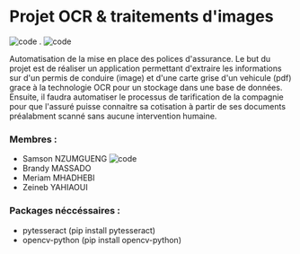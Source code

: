 # Projet OCR & traitements d'images
![code](https://img.shields.io/badge/proj347-projet_OCR-orange)   .     ![code](https://img.shields.io/badge/python_3.10-blue)

Automatisation de la mise en place des polices d'assurance. Le but du projet est de réaliser un application permettant d'extraire les informations sur d'un permis de conduire (image) et d'une carte grise d'un vehicule (pdf) grace à la technologie OCR pour un stockage dans une base de données. Ensuite, il faudra automatiser le processus de tarification de la compagnie pour que l'assuré puisse connaitre sa cotisation à partir de ses documents préalabment scanné sans aucune intervention humaine.

### Membres :
- Samson NZUMGUENG ![code](https://img.shields.io/badge/chef_de_projet-green)
- Brandy MASSADO
- Meriam MHADHEBI
- Zeineb YAHIAOUI

### Packages néccéssaires :
- pytesseract (pip install pytesseract)
- opencv-python (pip install opencv-python)



